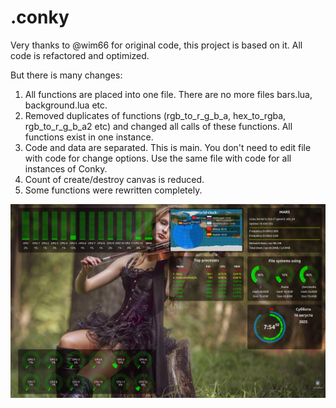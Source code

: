 # .conky
Very thanks to @wim66 for original code, this project is based on it. All code is refactored and optimized.

But there is many changes:

1. All functions are placed into one file. There are no more files bars.lua, background.lua etc.
2. Removed duplicates of functions (rgb_to_r_g_b_a, hex_to_rgba, rgb_to_r_g_b_a2 etc) and changed all calls of these functions. All functions exist in one instance.
3. Code and data are separated. This is main. You don't need to edit file with code for change options. Use the same file with code for all instances of Conky.
4. Count of create/destroy canvas is reduced.
5. Some functions were rewritten completely.

![Screenshot of Conky](screenshot.png)
